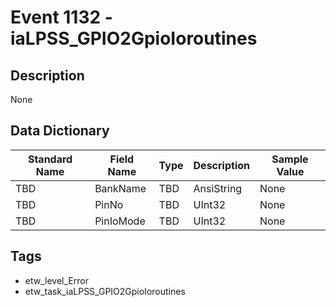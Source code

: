 # Event 1132 - iaLPSS_GPIO2GpioIoroutines

## Description
None

## Data Dictionary
|Standard Name|Field Name|Type|Description|Sample Value|
|---|---|---|---|---|
|TBD|BankName|TBD|AnsiString|None|None|
|TBD|PinNo|TBD|UInt32|None|None|
|TBD|PinIoMode|TBD|UInt32|None|None|

## Tags
* etw_level_Error
* etw_task_iaLPSS_GPIO2GpioIoroutines
